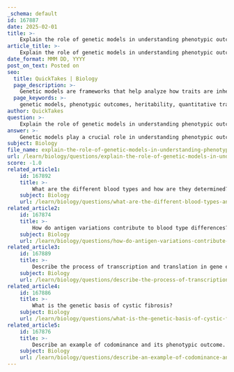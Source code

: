 ```yaml
---
_schema: default
id: 167887
date: 2025-02-01
title: >-
    Explain the role of genetic models in understanding phenotypic outcomes.
article_title: >-
    Explain the role of genetic models in understanding phenotypic outcomes.
date_format: MMM DD, YYYY
post_on_text: Posted on
seo:
  title: QuickTakes | Biology
  page_description: >-
    Genetic models are frameworks that help analyze how traits are inherited and how genetic variation contributes to observable characteristics, facilitating the understanding of phenotypic outcomes through heritability assessment, analysis of quantitative traits, and interaction with environmental factors.
  page_keywords: >-
    genetic models, phenotypic outcomes, heritability, quantitative traits, environmental interactions, polygenic inheritance, statistical methods, agriculture, medicine, evolutionary insights
author: QuickTakes
question: >-
    Explain the role of genetic models in understanding phenotypic outcomes.
answer: >-
    Genetic models play a crucial role in understanding phenotypic outcomes by providing frameworks that help researchers analyze how traits are inherited and how genetic variation contributes to observable characteristics. Here are several key aspects of how genetic models facilitate this understanding:\n\n1. **Heritability Assessment**: Genetic models allow researchers to estimate the heritability of traits, which is the proportion of phenotypic variation attributable to genetic factors. By analyzing variance components, scientists can determine how much of a trait's variability is due to genetic differences versus environmental influences.\n\n2. **Analysis of Quantitative Traits**: Many traits, such as height or weight, are influenced by multiple genes (polygenic traits). Genetic models, particularly quantitative trait loci (QTL) mapping, help in understanding the continuous range of phenotypes and their distribution. This analysis is essential for identifying the genetic basis of complex traits.\n\n3. **Environmental Interactions**: Genetic models also evaluate how environmental factors interact with genetic potential to shape phenotypic outcomes. This interaction is critical for understanding traits that are not solely determined by genetics but are also influenced by external conditions.\n\n4. **Polygenic Inheritance**: Genetic models illustrate how multiple genes contribute to a single trait, resulting in a continuous range of phenotypes. This understanding is vital for studying traits that do not follow simple Mendelian inheritance patterns.\n\n5. **Statistical Methods**: Tools such as variance, standard deviation, covariance, and correlation coefficients are integral to genetic models. These statistical methods help analyze genetic data, assess relationships between traits, and interpret the complex interactions between genetics and the environment.\n\n6. **Practical Applications**: Genetic models have significant implications in fields such as agriculture and medicine. For instance, understanding gene interactions can lead to the development of crops with desirable traits or therapeutic strategies for genetic disorders.\n\n7. **Evolutionary Insights**: By examining genetic variation within populations, genetic models contribute to our understanding of evolution and adaptation. The random assortment of alleles during gamete formation, as described by Mendel's laws, leads to diverse genetic combinations that are crucial for the survival and evolution of species.\n\nIn summary, genetic models are essential for interpreting the complex relationships between genotypes and phenotypes. They provide a structured approach to understanding how genetic and environmental factors interact to produce the diversity of traits observed in living organisms.
subject: Biology
file_name: explain-the-role-of-genetic-models-in-understanding-phenotypic-outcomes.md
url: /learn/biology/questions/explain-the-role-of-genetic-models-in-understanding-phenotypic-outcomes
score: -1.0
related_article1:
    id: 167892
    title: >-
        What are the different blood types and how are they determined?
    subject: Biology
    url: /learn/biology/questions/what-are-the-different-blood-types-and-how-are-they-determined
related_article2:
    id: 167874
    title: >-
        How do antigen variations contribute to blood type differences?
    subject: Biology
    url: /learn/biology/questions/how-do-antigen-variations-contribute-to-blood-type-differences
related_article3:
    id: 167889
    title: >-
        Describe the process of transcription and translation in gene expression.
    subject: Biology
    url: /learn/biology/questions/describe-the-process-of-transcription-and-translation-in-gene-expression
related_article4:
    id: 167886
    title: >-
        What is the genetic basis of cystic fibrosis?
    subject: Biology
    url: /learn/biology/questions/what-is-the-genetic-basis-of-cystic-fibrosis
related_article5:
    id: 167876
    title: >-
        Describe an example of codominance and its phenotypic outcome.
    subject: Biology
    url: /learn/biology/questions/describe-an-example-of-codominance-and-its-phenotypic-outcome
---
```


&nbsp;